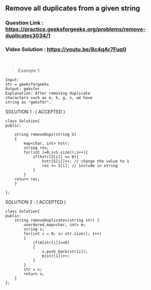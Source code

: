 ## Remove all duplicates from a given string

### Question Link : https://practice.geeksforgeeks.org/problems/remove-duplicates3034/1 


### Video Solution : https://youtu.be/8c4qAr7Fuq0

<br>

>Example 1:
```
Input:
Str = geeksforgeeks
Output: geksfor
Explanation: After removing duplicate
characters such as e, k, g, s, we have
string as "geksfor".
```
SOLUTION 1 : ( ACCEPTED )

```
class Solution{
public:	
		
	string removeDups(string S) 
	{
	    map<char, int> hstr;
	    string res;
	    for(int i=0;i<S.size();i++){
	        if(hstr[S[i]] == 0){
	            hstr[S[i]]++; // change the value to 1
	            res += S[i]; // include in string
	        }
	    }
	return res;
	}
	
};
```

SOLUTION 2 : ( ACCEPTED )

```
class Solution{
public:
	string removeDuplicates(string str) {
	    unordered_map<char, int> m;
	    string s;
	    for(int i = 0; i< str.size(); i++)
	    {
	        if(m[str[i]]==0)
	        {
	            s.push_back(str[i]);
	            m[str[i]]++;
	        }
	    }
	    str = s;
	    return s;
	}
};
```
